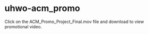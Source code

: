 # uhwo-acm_promo

Click on the ACM_Promo_Project_Final.mov file and download to view promotional video.
